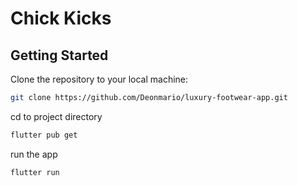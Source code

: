 # Chick Kicks

## Getting Started

Clone the repository to your local machine:

```bash
git clone https://github.com/Deonmario/luxury-footwear-app.git
```
cd to project directory

```bash
flutter pub get
```

run the app

```bash
flutter run
```
